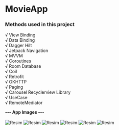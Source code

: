 # MovieApp
 
### Methods used in this project

√ View Binding <br/>
√ Data Binding <br/>
√ Dagger Hilt <br/>
√ Jetpack Navigation <br/>
√ MVVM <br/>
√ Coroutines <br/>
√ Room Database <br/>
√ Coil <br/>
√ Retrofit <br/>
√ OKHTTP <br/>
√ Paging <br/>
√ Carousel Recyclerview Library <br/>
√ UseCase <br/>
√ RemoteMediator <br/>




**--- App Images ---** <br/> <br/>
![Resim](https://github.com/Sedat-Uluisik/MovieAppV2/blob/main/images/home_fragment.png)
![Resim](https://github.com/Sedat-Uluisik/MovieAppV2/blob/main/images/language_selector.png)
![Resim](https://github.com/Sedat-Uluisik/MovieAppV2/blob/main/images/search_fragment.png)
![Resim](https://github.com/Sedat-Uluisik/MovieAppV2/blob/main/images/trends_fragment.png)
![Resim](https://github.com/Sedat-Uluisik/MovieAppV2/blob/main/images/favorites_fragment.png)
![Resim](https://github.com/Sedat-Uluisik/MovieAppV2/blob/main/images/details_fragment.png)
